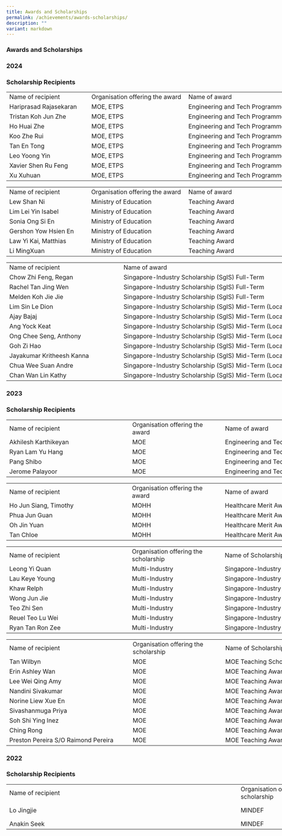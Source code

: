 ```yaml
---
title: Awards and Scholarships
permalink: /achievements/awards-scholarships/
description: ""
variant: markdown
---
```

### Awards and Scholarships

### **2024**  

### **Scholarship Recipients**

  

<table style="border-collapse:
 collapse;width:641pt" width="854" cellspacing="0" cellpadding="0" border="0"><colgroup><col style="mso-width-source:userset;mso-width-alt:7753;width:159pt" width="212"> <col style="mso-width-source:userset;mso-width-alt:9289;width:191pt" width="254"> <col style="mso-width-source:userset;mso-width-alt:14189;width:291pt" width="388"></colgroup><tbody><tr style="height:15.0pt" height="20"><td style="height:15.0pt;width:159pt" width="212" class="xl65" height="20">Name of recipient</td><td style="width:191pt" width="254" class="xl65">Organisation offering the award</td><td style="width:291pt" width="388" class="xl65">Name of award<span style="mso-spacerun:yes">&nbsp;</span></td></tr><tr style="height:15.0pt" height="20"><td style="height:15.0pt;width:159pt" width="212" class="xl66" height="20">Hariprasad Rajasekaran</td><td style="width:191pt" width="254" class="xl66">MOE, ETPS</td><td style="width:291pt" width="388" class="xl67">Engineering and Tech Programme Scholarship</td></tr><tr style="height:15.0pt" height="20"><td style="height:15.0pt;width:159pt" width="212" class="xl66" height="20">Tristan Koh Jun Zhe</td><td style="width:191pt" width="254" class="xl66">MOE, ETPS</td><td style="width:291pt" width="388" class="xl67">Engineering and Tech Programme Scholarship</td></tr><tr style="height:15.0pt" height="20"><td style="height:15.0pt;width:159pt" width="212" class="xl66" height="20">Ho Huai Zhe</td><td style="width:191pt" width="254" class="xl66">MOE, ETPS</td><td style="width:291pt" width="388" class="xl67">Engineering and Tech Programme Scholarship</td></tr><tr style="height:15.0pt" height="20"><td style="height:15.0pt;width:159pt" width="212" class="xl66" height="20">Koo Zhe Rui</td><td style="width:191pt" width="254" class="xl66">MOE, ETPS</td><td style="width:291pt" width="388" class="xl67">Engineering and Tech Programme Scholarship</td></tr><tr style="height:15.0pt" height="20"><td style="height:15.0pt;width:159pt" width="212" class="xl66" height="20">Tan En Tong</td><td style="width:191pt" width="254" class="xl66">MOE, ETPS</td><td style="width:291pt" width="388" class="xl67">Engineering and Tech Programme Scholarship</td></tr><tr style="height:15.0pt" height="20"><td style="height:15.0pt;width:159pt" width="212" class="xl66" height="20">Leo Yoong Yin</td><td style="width:191pt" width="254" class="xl66">MOE, ETPS</td><td style="width:291pt" width="388" class="xl67">Engineering and Tech Programme Scholarship</td></tr><tr style="height:15.0pt" height="20"><td style="height:15.0pt;width:159pt" width="212" class="xl66" height="20">Xavier Shen Ru Feng</td><td style="width:191pt" width="254" class="xl66">MOE, ETPS</td><td style="width:291pt" width="388" class="xl67">Engineering and Tech Programme Scholarship</td></tr><tr style="height:15.0pt" height="20"><td style="height:15.0pt;width:159pt" width="212" class="xl66" height="20">Xu Xuhuan</td><td style="width:191pt" width="254" class="xl66">MOE, ETPS</td><td style="width:291pt" width="388" class="xl67">Engineering and Tech Programme Scholarship</td></tr></tbody></table>
 
 
   

<table style="border-collapse:
 collapse;width:641pt" width="854" cellspacing="0" cellpadding="0" border="0"><colgroup><col style="mso-width-source:userset;mso-width-alt:7753;width:159pt" width="212"> <col style="mso-width-source:userset;mso-width-alt:9289;width:191pt" width="254"> <col style="mso-width-source:userset;mso-width-alt:14189;width:291pt" width="388"></colgroup><tbody><tr style="height:15.0pt" height="20"><td style="height:15.0pt;width:159pt" width="212" class="xl65" height="20">Name of recipient</td><td style="width:191pt" width="254" class="xl65">Organisation offering the award</td><td style="width:291pt" width="388" class="xl65">Name of award<span style="mso-spacerun:yes">&nbsp;</span></td></tr><tr style="height:15.0pt" height="20"><td style="height:15.0pt;width:159pt" width="212" class="xl66" height="20">Lew Shan Ni</td><td style="width:191pt" width="254" class="xl66">Ministry of Education</td><td style="width:291pt" width="388" class="xl66">Teaching Award</td></tr><tr style="height:15.0pt" height="20"><td style="height:15.0pt;width:159pt" width="212" class="xl66" height="20">Lim Lei Yin Isabel</td><td style="width:191pt" width="254" class="xl66">Ministry of Education</td><td style="width:291pt" width="388" class="xl66">Teaching Award</td></tr><tr style="height:15.0pt" height="20"><td style="height:15.0pt;width:159pt" width="212" class="xl66" height="20">Sonia Ong Si En</td><td style="width:191pt" width="254" class="xl66">Ministry of Education</td><td style="width:291pt" width="388" class="xl66">Teaching Award</td></tr><tr style="height:15.0pt" height="20"><td style="height:15.0pt;width:159pt" width="212" class="xl66" height="20">Gershon Yow Hsien En</td><td style="width:191pt" width="254" class="xl66">Ministry of Education</td><td style="width:291pt" width="388" class="xl66">Teaching Award</td></tr><tr style="height:15.0pt" height="20"><td style="height:15.0pt;width:159pt" width="212" class="xl66" height="20">Law Yi Kai, Matthias</td><td style="width:191pt" width="254" class="xl66">Ministry of Education</td><td style="width:291pt" width="388" class="xl66">Teaching Award</td></tr><tr style="height:15.0pt" height="20"><td style="height:15.0pt;width:159pt" width="212" class="xl66" height="20">Li MingXuan</td><td style="width:191pt" width="254" class="xl66">Ministry of Education</td><td style="width:291pt" width="388" class="xl66">Teaching Award</td></tr></tbody></table>
 
 
 
   

<table style="border-collapse:
 collapse;width:586pt" width="781" cellspacing="0" cellpadding="0" border="0"><colgroup><col style="mso-width-source:userset;mso-width-alt:10898;width:224pt" width="298"> <col style="mso-width-source:userset;mso-width-alt:17664;width:362pt" width="483"></colgroup><tbody><tr style="height:15.0pt" height="20"><td style="height:15.0pt;width:224pt" width="298" class="xl65" height="20">Name of recipient</td><td style="width:362pt" width="483" class="xl65">Name of award<span style="mso-spacerun:yes">&nbsp;</span></td></tr><tr style="height:15.0pt" height="20"><td style="height:15.0pt;width:224pt" width="298" class="xl66" height="20">Chow Zhi Feng, Regan</td><td style="width:362pt" width="483" class="xl66">Singapore-Industry Scholarship (SgIS) Full-Term</td></tr><tr style="height:15.0pt" height="20"><td style="height:15.0pt;width:224pt" width="298" class="xl66" height="20">Rachel Tan Jing Wen</td><td style="width:362pt" width="483" class="xl66">Singapore-Industry Scholarship (SgIS) Full-Term</td></tr><tr style="height:15.0pt" height="20"><td style="height:15.0pt;width:224pt" width="298" class="xl66" height="20">Melden Koh Jie Jie</td><td style="width:362pt" width="483" class="xl66">Singapore-Industry Scholarship (SgIS) Full-Term</td></tr><tr style="height:15.0pt" height="20"><td style="height:15.0pt;width:224pt" width="298" class="xl66" height="20">Lim Sin Le Dion</td><td style="width:362pt" width="483" class="xl66">Singapore-Industry Scholarship (SgIS) Mid-Term (Local)</td></tr><tr style="height:15.0pt" height="20"><td style="height:15.0pt;width:224pt" width="298" class="xl66" height="20">Ajay Bajaj</td><td style="width:362pt" width="483" class="xl66">Singapore-Industry Scholarship (SgIS) Mid-Term (Local)</td></tr><tr style="height:15.0pt" height="20"><td style="height:15.0pt;width:224pt" width="298" class="xl66" height="20">Ang Yock Keat</td><td style="width:362pt" width="483" class="xl66">Singapore-Industry Scholarship (SgIS) Mid-Term (Local)</td></tr><tr style="height:15.0pt" height="20"><td style="height:15.0pt;width:224pt" width="298" class="xl66" height="20">Ong Chee Seng, Anthony</td><td style="width:362pt" width="483" class="xl66">Singapore-Industry Scholarship (SgIS) Mid-Term (Local)</td></tr><tr style="height:15.0pt" height="20"><td style="height:15.0pt;width:224pt" width="298" class="xl66" height="20">Goh Zi Hao</td><td style="width:362pt" width="483" class="xl66">Singapore-Industry Scholarship (SgIS) Mid-Term (Local)</td></tr><tr style="height:15.0pt" height="20"><td style="height:15.0pt;width:224pt" width="298" class="xl66" height="20">Jayakumar Kritheesh Kanna</td><td style="width:362pt" width="483" class="xl66">Singapore-Industry Scholarship (SgIS) Mid-Term (Local)</td></tr><tr style="height:15.0pt" height="20"><td style="height:15.0pt;width:224pt" width="298" class="xl66" height="20">Chua Wee Suan Andre</td><td style="width:362pt" width="483" class="xl66">Singapore-Industry Scholarship (SgIS) Mid-Term (Local)</td></tr><tr style="height:15.0pt" height="20"><td style="height:15.0pt;width:224pt" width="298" class="xl66" height="20">Chan Wan Lin Kathy</td><td style="width:362pt" width="483" class="xl66">Singapore-Industry Scholarship (SgIS) Mid-Term (Local)</td></tr></tbody></table>
 
 ### **2023**  

### **Scholarship Recipients**

  

<table style="border-collapse:
 collapse;width:736pt" width="980" cellspacing="0" cellpadding="0" border="0"><colgroup><col style="mso-width-source:userset;mso-width-alt:11922;width:245pt" width="326"> <col style="mso-width-source:userset;mso-width-alt:8777;width:180pt" width="240"> <col style="mso-width-source:userset;mso-width-alt:15140;width:311pt" width="414"></colgroup><tbody><tr style="height:15.75pt" height="21"><td style="height:15.75pt;width:245pt" width="326" class="xl65" height="21"><span style="box-sizing: inherit;font-style:inherit">Name of recipient</span></td><td style="width:180pt" width="240" class="xl65"><span style="box-sizing: inherit;
  font-style:inherit">Organisation offering the award</span></td><td style="width:311pt" width="414" class="xl65"><div style="box-sizing: inherit;font-variant-ligatures: normal;font-variant-caps: normal;
  orphans: 2;text-align:start;widows: 2;-webkit-text-stroke-width: 0px;
  text-decoration-thickness: initial;text-decoration-style: initial;text-decoration-color: initial"><span style="box-sizing: inherit;font-style:inherit">Name of award</span></div></td></tr><tr style="height:16.5pt" height="22"><td style="height:16.5pt;width:245pt;
  box-sizing: inherit;border-image: initial" width="326" class="xl66" height="22"><span style="box-sizing: inherit;
  font-style:inherit;font-weight:inherit">Akhilesh Karthikeyan</span></td><td style="width:180pt;box-sizing: inherit;border-image: initial" width="240" class="xl66"><span style="box-sizing: inherit;font-style:inherit;font-weight:inherit">MOE</span></td><td style="width:311pt" width="414" class="xl66"><span style="box-sizing: inherit;
  font-style:inherit;font-weight:inherit">Engineering and Tech Programme Scholarship</span></td></tr><tr style="height:15.75pt" height="21"><td style="height:15.75pt;width:245pt;
  box-sizing: inherit;border-image: initial" width="326" class="xl66" height="21"><span style="box-sizing: inherit;
  font-style:inherit;font-weight:inherit">Ryan Lam Yu Hang</span></td><td style="width:180pt;box-sizing: inherit;border-image: initial" width="240" class="xl66"><span style="box-sizing: inherit;font-style:inherit;font-weight:inherit">MOE</span></td><td style="width:311pt" width="414" class="xl66"><span style="box-sizing: inherit;
  font-style:inherit;font-weight:inherit">Engineering and Tech Programme Scholarship</span></td></tr><tr style="height:15.75pt" height="21"><td style="height:15.75pt;width:245pt;
  box-sizing: inherit;border-image: initial" width="326" class="xl66" height="21"><span style="box-sizing: inherit;
  font-style:inherit;font-weight:inherit">Pang Shibo</span></td><td style="width:180pt;box-sizing: inherit;border-image: initial" width="240" class="xl66"><span style="box-sizing: inherit;font-style:inherit;font-weight:inherit">MOE</span></td><td style="width:311pt" width="414" class="xl66"><span style="box-sizing: inherit;
  font-style:inherit;font-weight:inherit">Engineering and Tech Programme Scholarship</span></td></tr><tr style="height:15.0pt" height="20"><td style="height:15.0pt;width:245pt;
  box-sizing: inherit" width="326" class="xl67" height="20"><span style="box-sizing: inherit;font-style:inherit;
  font-weight:inherit">Jerome Palayoor</span></td><td style="width:180pt;box-sizing: inherit" width="240" class="xl67"><span style="box-sizing: inherit;font-style:inherit;font-weight:inherit">MOE</span></td><td style="width:311pt" width="414" class="xl67"><span style="box-sizing: inherit;
  font-style:inherit;font-weight:inherit">Engineering and Tech Programme Scholarship</span></td></tr></tbody></table>
	
	
	  
<table style="border-collapse:
 collapse;width:736pt" width="980" cellspacing="0" cellpadding="0" border="0"><colgroup><col style="mso-width-source:userset;mso-width-alt:11922;width:245pt" width="326"> <col style="mso-width-source:userset;mso-width-alt:8777;width:180pt" width="240"> <col style="mso-width-source:userset;mso-width-alt:15140;width:311pt" width="414"></colgroup><tbody><tr style="height:15.75pt" height="21"><td style="height:15.75pt;width:245pt" width="326" class="xl65" height="21"><span style="box-sizing: inherit;font-style:inherit">Name of recipient</span></td><td style="width:180pt" width="240" class="xl65"><span style="box-sizing: inherit;
  font-style:inherit">Organisation offering the award</span></td><td style="width:311pt" width="414" class="xl65"><div style="box-sizing: inherit;font-variant-ligatures: normal;font-variant-caps: normal;
  orphans: 2;text-align:start;widows: 2;-webkit-text-stroke-width: 0px;
  text-decoration-thickness: initial;text-decoration-style: initial;text-decoration-color: initial"><span style="box-sizing: inherit;font-style:inherit">Name of award</span></div></td></tr><tr style="height:16.5pt" height="22"><td style="height:16.5pt;width:245pt;
  box-sizing: inherit;border-image: initial" width="326" class="xl66" height="22"><span style="box-sizing: inherit;
  font-style:inherit;font-weight:inherit">Ho Jun Siang, Timothy</span></td><td style="width:180pt;box-sizing: inherit;border-image: initial" width="240" class="xl66"><span style="box-sizing: inherit;font-style:inherit;font-weight:inherit">MOHH</span></td><td style="width:311pt" width="414" class="xl66"><span style="box-sizing: inherit;
  font-style:inherit;font-weight:inherit">Healthcare Merit Award (Full-Term)</span></td></tr><tr style="height:15.75pt" height="21"><td style="height:15.75pt;width:245pt;
  box-sizing: inherit;border-image: initial" width="326" class="xl66" height="21"><span style="box-sizing: inherit;
  font-style:inherit;font-weight:inherit">Phua Jun Guan</span></td><td style="width:180pt;box-sizing: inherit;border-image: initial" width="240" class="xl66"><span style="box-sizing: inherit;font-style:inherit;font-weight:inherit">MOHH</span></td><td style="width:311pt" width="414" class="xl66"><span style="box-sizing: inherit;
  font-style:inherit;font-weight:inherit">Healthcare Merit Award (Mid-Term)</span></td></tr><tr style="height:15.75pt" height="21"><td style="height:15.75pt;width:245pt;
  box-sizing: inherit;border-image: initial" width="326" class="xl66" height="21"><span style="box-sizing: inherit;
  font-style:inherit;font-weight:inherit">Oh Jin Yuan</span></td><td style="width:180pt;box-sizing: inherit;border-image: initial" width="240" class="xl66"><span style="box-sizing: inherit;font-style:inherit;font-weight:inherit">MOHH</span></td><td style="width:311pt" width="414" class="xl66"><span style="box-sizing: inherit;
  font-style:inherit;font-weight:inherit">Healthcare Merit Award (Mid-Term)</span></td></tr><tr style="height:15.0pt" height="20"><td style="height:15.0pt;width:245pt;
  box-sizing: inherit" width="326" class="xl67" height="20"><span style="box-sizing: inherit;font-style:inherit;
  font-weight:inherit">Tan Chloe</span></td><td style="width:180pt;box-sizing: inherit" width="240" class="xl67"><span style="box-sizing: inherit;font-style:inherit;font-weight:inherit">MOHH</span></td><td style="width:311pt" width="414" class="xl67"><span style="box-sizing: inherit;
  font-style:inherit;font-weight:inherit">Healthcare Merit Award (Mid-Term)</span></td></tr></tbody></table>
	
	
	


<table style="border-collapse:
 collapse;width:736pt" width="980" cellspacing="0" cellpadding="0" border="0"><colgroup><col style="mso-width-source:userset;mso-width-alt:11922;width:245pt" width="326"> <col style="mso-width-source:userset;mso-width-alt:8777;width:180pt" width="240"> <col style="mso-width-source:userset;mso-width-alt:15140;width:311pt" width="414"></colgroup><tbody><tr style="height:30.75pt" height="41"><td style="height:30.75pt;width:245pt" width="326" class="xl65" height="41"><span style="box-sizing: inherit;font-style:inherit">Name of recipient</span></td><td style="width:180pt" width="240" class="xl65"><span style="box-sizing: inherit;
  font-style:inherit">Organisation offering the scholarship</span></td><td style="width:311pt" width="414" class="xl65"><div style="box-sizing: inherit;font-variant-ligatures: normal;font-variant-caps: normal;
  orphans: 2;text-align:start;widows: 2;-webkit-text-stroke-width: 0px;
  text-decoration-thickness: initial;text-decoration-style: initial;text-decoration-color: initial"><span style="box-sizing: inherit;font-style:inherit">Name of Scholarship</span></div></td></tr><tr style="height:16.5pt" height="22"><td style="height:16.5pt;width:245pt;
  box-sizing: inherit;border-image: initial" width="326" class="xl66" height="22"><span style="box-sizing: inherit;
  font-style:inherit;font-weight:inherit">Leong Yi Quan</span></td><td style="width:180pt;box-sizing: inherit;border-image: initial" width="240" class="xl66"><span style="box-sizing: inherit;font-style:inherit;font-weight:inherit">Multi-Industry</span></td><td style="width:311pt" width="414" class="xl66"><span style="box-sizing: inherit;
  font-style:inherit;font-weight:inherit">Singapore-Industry Scholarship (SgIS) Full-Term</span></td></tr><tr style="height:15.75pt" height="21"><td style="height:15.75pt;width:245pt;
  box-sizing: inherit;border-image: initial" width="326" class="xl66" height="21"><span style="box-sizing: inherit;
  font-style:inherit;font-weight:inherit">Lau Keye Young</span></td><td style="width:180pt;box-sizing: inherit;border-image: initial" width="240" class="xl66"><span style="box-sizing: inherit;font-style:inherit;font-weight:inherit">Multi-Industry</span></td><td style="width:311pt" width="414" class="xl66"><span style="box-sizing: inherit;
  font-style:inherit;font-weight:inherit">Singapore-Industry Scholarship (SgIS) Mid-Term</span></td></tr><tr style="height:15.75pt" height="21"><td style="height:15.75pt;width:245pt;
  box-sizing: inherit;border-image: initial" width="326" class="xl66" height="21"><span style="box-sizing: inherit;
  font-style:inherit;font-weight:inherit">Khaw Relph</span></td><td style="width:180pt;box-sizing: inherit;border-image: initial" width="240" class="xl66"><span style="box-sizing: inherit;font-style:inherit;font-weight:inherit">Multi-Industry</span></td><td style="width:311pt" width="414" class="xl66"><span style="box-sizing: inherit;
  font-style:inherit;font-weight:inherit">Singapore-Industry Scholarship (SgIS) Mid-Term</span></td></tr><tr style="height:15.75pt" height="21"><td style="height:15.75pt;width:245pt;
  box-sizing: inherit;border-image: initial" width="326" class="xl66" height="21"><span style="box-sizing: inherit;
  font-style:inherit;font-weight:inherit">Wong Jun Jie</span></td><td style="width:180pt;box-sizing: inherit;border-image: initial" width="240" class="xl66"><span style="box-sizing: inherit;font-style:inherit;font-weight:inherit">Multi-Industry</span></td><td style="width:311pt" width="414" class="xl66"><span style="box-sizing: inherit;
  font-style:inherit;font-weight:inherit">Singapore-Industry Scholarship (SgIS) Mid-Term</span></td></tr><tr style="height:15.75pt" height="21"><td style="height:15.75pt;width:245pt;
  box-sizing: inherit;border-image: initial" width="326" class="xl66" height="21"><span style="box-sizing: inherit;
  font-style:inherit;font-weight:inherit">Teo Zhi Sen</span></td><td style="width:180pt;box-sizing: inherit;border-image: initial" width="240" class="xl66"><span style="box-sizing: inherit;font-style:inherit;font-weight:inherit">Multi-Industry</span></td><td style="width:311pt" width="414" class="xl66"><span style="box-sizing: inherit;
  font-style:inherit;font-weight:inherit">Singapore-Industry Scholarship (SgIS) Mid-Term</span></td></tr><tr style="height:15.75pt" height="21"><td style="height:15.75pt;width:245pt;
  box-sizing: inherit;border-image: initial" width="326" class="xl66" height="21"><span style="box-sizing: inherit;
  font-style:inherit;font-weight:inherit">Reuel Teo Lu Wei</span></td><td style="width:180pt;box-sizing: inherit;border-image: initial" width="240" class="xl66"><span style="box-sizing: inherit;font-style:inherit;font-weight:inherit">Multi-Industry</span></td><td style="width:311pt" width="414" class="xl66"><span style="box-sizing: inherit;
  font-style:inherit;font-weight:inherit">Singapore-Industry Scholarship (SgIS) Mid-Term</span></td></tr><tr style="height:15.0pt" height="20"><td style="height:15.0pt;width:245pt;
  box-sizing: inherit" width="326" class="xl67" height="20"><span style="box-sizing: inherit;font-style:inherit;
  font-weight:inherit">Ryan Tan Ron Zee</span></td><td style="width:180pt;box-sizing: inherit" width="240" class="xl67"><span style="box-sizing: inherit;font-style:inherit;font-weight:inherit">Multi-Industry</span></td><td style="width:311pt" width="414" class="xl67"><span style="box-sizing: inherit;
  font-style:inherit;font-weight:inherit">Singapore-Industry Scholarship (SgIS) Mid-Term</span></td></tr></tbody></table>
	
	
	

<table style="border-collapse:
 collapse;width:736pt" width="980" cellspacing="0" cellpadding="0" border="0"><colgroup><col style="mso-width-source:userset;mso-width-alt:11922;width:245pt" width="326"> <col style="mso-width-source:userset;mso-width-alt:8777;width:180pt" width="240"> <col style="mso-width-source:userset;mso-width-alt:15140;width:311pt" width="414"></colgroup><tbody><tr style="height:30.75pt" height="41"><td style="height:30.75pt;width:245pt" width="326" class="xl65" height="41"><span style="box-sizing: inherit;font-style:inherit">Name of recipient</span></td><td style="width:180pt" width="240" class="xl65"><span style="box-sizing: inherit;
  font-style:inherit">Organisation offering the scholarship</span></td><td style="width:311pt" width="414" class="xl65"><div style="box-sizing: inherit;font-variant-ligatures: normal;font-variant-caps: normal;
  orphans: 2;text-align:start;widows: 2;-webkit-text-stroke-width: 0px;
  text-decoration-thickness: initial;text-decoration-style: initial;text-decoration-color: initial"><span style="box-sizing: inherit;font-style:inherit">Name of Scholarship</span></div></td></tr><tr style="height:16.5pt" height="22"><td style="height:16.5pt;width:245pt;
  box-sizing: inherit;border-image: initial" width="326" class="xl66" height="22"><span style="box-sizing: inherit;
  font-style:inherit;font-weight:inherit">Tan Wilbyn</span></td><td style="width:180pt;box-sizing: inherit;border-image: initial" width="240" class="xl66"><span style="box-sizing: inherit;font-style:inherit;font-weight:inherit">MOE</span></td><td style="width:311pt" width="414" class="xl66"><span style="box-sizing: inherit;
  font-style:inherit;font-weight:inherit">MOE Teaching Scholarship (Local)</span></td></tr><tr style="height:15.75pt" height="21"><td style="height:15.75pt;width:245pt;
  box-sizing: inherit;border-image: initial" width="326" class="xl66" height="21"><span style="box-sizing: inherit;
  font-style:inherit;font-weight:inherit">Erin Ashley Wan</span></td><td style="width:180pt;box-sizing: inherit;border-image: initial" width="240" class="xl66"><span style="box-sizing: inherit;font-style:inherit;font-weight:inherit">MOE</span></td><td style="width:311pt" width="414" class="xl66"><span style="box-sizing: inherit;
  font-style:inherit;font-weight:inherit">MOE Teaching Award</span></td></tr><tr style="height:15.75pt" height="21"><td style="height:15.75pt;width:245pt;
  box-sizing: inherit;border-image: initial" width="326" class="xl66" height="21"><span style="box-sizing: inherit;
  font-style:inherit;font-weight:inherit">Lee Wei Qing Amy</span></td><td style="width:180pt;box-sizing: inherit;border-image: initial" width="240" class="xl66"><span style="box-sizing: inherit;font-style:inherit;font-weight:inherit">MOE</span></td><td style="width:311pt" width="414" class="xl66"><span style="box-sizing: inherit;
  font-style:inherit;font-weight:inherit">MOE Teaching Award</span></td></tr><tr style="height:15.75pt" height="21"><td style="height:15.75pt;width:245pt;
  box-sizing: inherit;border-image: initial" width="326" class="xl66" height="21"><span style="box-sizing: inherit;
  font-style:inherit;font-weight:inherit">Nandini Sivakumar</span></td><td style="width:180pt;box-sizing: inherit;border-image: initial" width="240" class="xl66"><span style="box-sizing: inherit;font-style:inherit;font-weight:inherit">MOE</span></td><td style="width:311pt" width="414" class="xl66"><span style="box-sizing: inherit;
  font-style:inherit;font-weight:inherit">MOE Teaching Award</span></td></tr><tr style="height:15.75pt" height="21"><td style="height:15.75pt;width:245pt;
  box-sizing: inherit;border-image: initial" width="326" class="xl66" height="21"><span style="box-sizing: inherit;
  font-style:inherit;font-weight:inherit">Norine Liew Xue En</span></td><td style="width:180pt;box-sizing: inherit;border-image: initial" width="240" class="xl66"><span style="box-sizing: inherit;font-style:inherit;font-weight:inherit">MOE</span></td><td style="width:311pt" width="414" class="xl66"><span style="box-sizing: inherit;
  font-style:inherit;font-weight:inherit">MOE Teaching Award</span></td></tr><tr style="height:15.75pt" height="21"><td style="height:15.75pt;width:245pt;
  box-sizing: inherit;border-image: initial" width="326" class="xl66" height="21"><span style="box-sizing: inherit;
  font-style:inherit;font-weight:inherit">Sivashanmuga Priya</span></td><td style="width:180pt;box-sizing: inherit;border-image: initial" width="240" class="xl66"><span style="box-sizing: inherit;font-style:inherit;font-weight:inherit">MOE</span></td><td style="width:311pt" width="414" class="xl66"><span style="box-sizing: inherit;
  font-style:inherit;font-weight:inherit">MOE Teaching Award</span></td></tr><tr style="height:15.75pt" height="21"><td style="height:15.75pt;width:245pt;
  box-sizing: inherit;border-image: initial" width="326" class="xl66" height="21"><span style="box-sizing: inherit;
  font-style:inherit;font-weight:inherit">Soh Shi Ying Inez</span></td><td style="width:180pt;box-sizing: inherit;border-image: initial" width="240" class="xl66"><span style="box-sizing: inherit;font-style:inherit;font-weight:inherit">MOE</span></td><td style="width:311pt" width="414" class="xl66"><span style="box-sizing: inherit;
  font-style:inherit;font-weight:inherit">MOE Teaching Award</span></td></tr><tr style="height:15.75pt" height="21"><td style="height:15.75pt;width:245pt;
  box-sizing: inherit;border-image: initial" width="326" class="xl66" height="21"><span style="box-sizing: inherit;
  font-style:inherit;font-weight:inherit">Ching Rong</span></td><td style="width:180pt;box-sizing: inherit;border-image: initial" width="240" class="xl66"><span style="box-sizing: inherit;font-style:inherit;font-weight:inherit">MOE</span></td><td style="width:311pt" width="414" class="xl66"><span style="box-sizing: inherit;
  font-style:inherit;font-weight:inherit">MOE Teaching Award</span></td></tr><tr style="height:15.0pt" height="20"><td style="height:15.0pt;width:245pt;
  box-sizing: inherit" width="326" class="xl67" height="20"><span style="box-sizing: inherit;font-style:inherit;
  font-weight:inherit">Preston Pereira S/O Raimond Pereira</span></td><td style="width:180pt;box-sizing: inherit" width="240" class="xl67"><span style="box-sizing: inherit;font-style:inherit;font-weight:inherit">MOE</span></td><td style="width:311pt" width="414" class="xl67"><span style="box-sizing: inherit;
  font-style:inherit;font-weight:inherit">MOE Teaching Award</span></td></tr></tbody></table>
	
	
### **2022**  

### **Scholarship Recipients**

    

<table style="border-collapse:
 collapse;width:1006pt" width="1340" cellspacing="0" cellpadding="0" border="0"><colgroup><col style="mso-width-source:userset;mso-width-alt:22747;width:467pt" width="622"> <col style="mso-width-source:userset;mso-width-alt:9691;width:199pt" width="265"> <col style="mso-width-source:userset;mso-width-alt:16566;width:340pt" width="453"></colgroup><tbody><tr style="mso-height-source:userset;height:33.0pt" height="44"><td style="height:33.0pt;width:467pt" width="622" class="xl65" height="44"><span style="box-sizing: inherit;font-style:inherit">Name of recipient</span></td><td style="width:199pt" width="265" class="xl65"><span style="box-sizing: inherit;
  font-style:inherit">Organisation offering the scholarship</span></td><td style="width:340pt" width="453" class="xl65"><div style="box-sizing: inherit;font-variant-ligatures: normal;font-variant-caps: normal;
  orphans: 2;text-align:start;widows: 2;-webkit-text-stroke-width: 0px;
  text-decoration-thickness: initial;text-decoration-style: initial;text-decoration-color: initial"><span style="box-sizing: inherit;font-style:inherit">Name of Scholarship</span></div></td></tr><tr style="mso-height-source:userset;height:18.75pt" height="25"><td style="height:18.75pt;width:467pt;
  box-sizing: inherit;border-image: initial" width="622" class="xl66" height="25"><span style="box-sizing: inherit;
  font-style:inherit;font-weight:inherit">Lo Jingjie</span></td><td style="width:199pt;box-sizing: inherit;border-image: initial" width="265" class="xl66"><span style="box-sizing: inherit;font-style:inherit;font-weight:inherit">MINDEF</span></td><td style="width:340pt" width="453" class="xl66"><span style="box-sizing: inherit;
  font-style:inherit;font-weight:inherit">Defence Science and Technology Agency (DSTA) Scholarship</span></td></tr><tr style="height:15.0pt" height="20"><td style="height:15.0pt;width:467pt;
  box-sizing: inherit" width="622" class="xl67" height="20"><span style="box-sizing: inherit;font-style:inherit;
  font-weight:inherit">Anakin Seek</span></td><td style="width:199pt;box-sizing: inherit" width="265" class="xl67"><span style="box-sizing: inherit;font-style:inherit;font-weight:inherit">MINDEF</span></td><td style="width:340pt" width="453" class="xl67"><span style="box-sizing: inherit;
  font-style:inherit;font-weight:inherit">SAF Merit Scholarship</span></td></tr></tbody></table>
